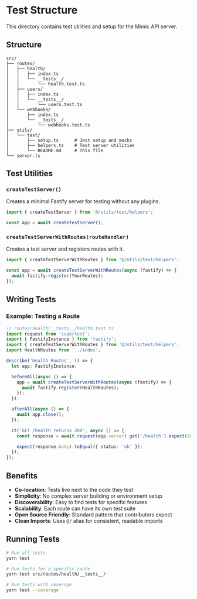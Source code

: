 # Test Structure

This directory contains test utilities and setup for the Mimic API server.

## Structure

```
src/
├── routes/
│   ├── health/
│   │   ├── index.ts
│   │   └── __tests__/
│   │       └── health.test.ts
│   ├── users/
│   │   ├── index.ts
│   │   └── __tests__/
│   │       └── users.test.ts
│   └── webhooks/
│       ├── index.ts
│       └── __tests__/
│           └── webhooks.test.ts
├── utils/
│   └── test/
│       ├── setup.ts      # Jest setup and mocks
│       ├── helpers.ts    # Test server utilities
│       └── README.md     # This file
└── server.ts
```

## Test Utilities

### `createTestServer()`

Creates a minimal Fastify server for testing without any plugins.

```typescript
import { createTestServer } from '@/utils/test/helpers';

const app = await createTestServer();
```

### `createTestServerWithRoutes(routeHandler)`

Creates a test server and registers routes with it.

```typescript
import { createTestServerWithRoutes } from '@/utils/test/helpers';

const app = await createTestServerWithRoutes(async (fastify) => {
  await fastify.register(YourRoutes);
});
```

## Writing Tests

### Example: Testing a Route

```typescript
// routes/health/__tests__/health.test.ts
import request from 'supertest';
import { FastifyInstance } from 'fastify';
import { createTestServerWithRoutes } from '@/utils/test/helpers';
import HealthRoutes from '../index';

describe('Health Routes', () => {
  let app: FastifyInstance;

  beforeAll(async () => {
    app = await createTestServerWithRoutes(async (fastify) => {
      await fastify.register(HealthRoutes);
    });
  });

  afterAll(async () => {
    await app.close();
  });

  it('GET /health returns 200', async () => {
    const response = await request(app.server).get('/health').expect(200);

    expect(response.body).toEqual({ status: 'ok' });
  });
});
```

## Benefits

- **Co-location**: Tests live next to the code they test
- **Simplicity**: No complex server building or environment setup
- **Discoverability**: Easy to find tests for specific features
- **Scalability**: Each route can have its own test suite
- **Open Source Friendly**: Standard pattern that contributors expect
- **Clean Imports**: Uses `@/` alias for consistent, readable imports

## Running Tests

```bash
# Run all tests
yarn test

# Run tests for a specific route
yarn test src/routes/health/__tests__/

# Run tests with coverage
yarn test --coverage
```
